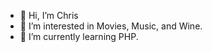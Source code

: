 - 👋 Hi, I’m Chris
- 👀 I’m interested in Movies, Music, and Wine.
- 🌱 I’m currently learning PHP.


<!---
cafost/cafost is a ✨ special ✨ repository because its `README.md` (this file) appears on your GitHub profile.
You can click the Preview link to take a look at your changes.
--->
